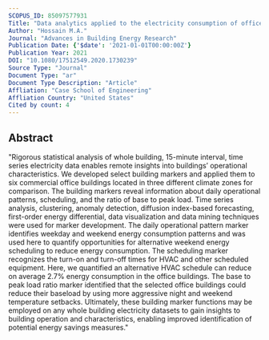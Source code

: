```yaml
---
SCOPUS_ID: 85097577931
Title: "Data analytics applied to the electricity consumption of office buildings to reveal building operational characteristics"
Author: "Hossain M.A."
Journal: "Advances in Building Energy Research"
Publication Date: {'$date': '2021-01-01T00:00:00Z'}
Publication Year: 2021
DOI: "10.1080/17512549.2020.1730239"
Source Type: "Journal"
Document Type: "ar"
Document Type Description: "Article"
Affliation: "Case School of Engineering"
Affliation Country: "United States"
Cited by count: 4
---
```


## Abstract
"Rigorous statistical analysis of whole building, 15-minute interval, time series electricity data enables remote insights into buildings’ operational characteristics. We developed select building markers and applied them to six commercial office buildings located in three different climate zones for comparison. The building markers reveal information about daily operational patterns, scheduling, and the ratio of base to peak load. Time series analysis, clustering, anomaly detection, diffusion index-based forecasting, first-order energy differential, data visualization and data mining techniques were used for marker development. The daily operational pattern marker identifies weekday and weekend energy consumption patterns and was used here to quantify opportunities for alternative weekend energy scheduling to reduce energy consumption. The scheduling marker recognizes the turn-on and turn-off times for HVAC and other scheduled equipment. Here, we quantified an alternative HVAC schedule can reduce on average 2.7% energy consumption in the office buildings. The base to peak load ratio marker identified that the selected office buildings could reduce their baseload by using more aggressive night and weekend temperature setbacks. Ultimately, these building marker functions may be employed on any whole building electricity datasets to gain insights to building operation and characteristics, enabling improved identification of potential energy savings measures."
